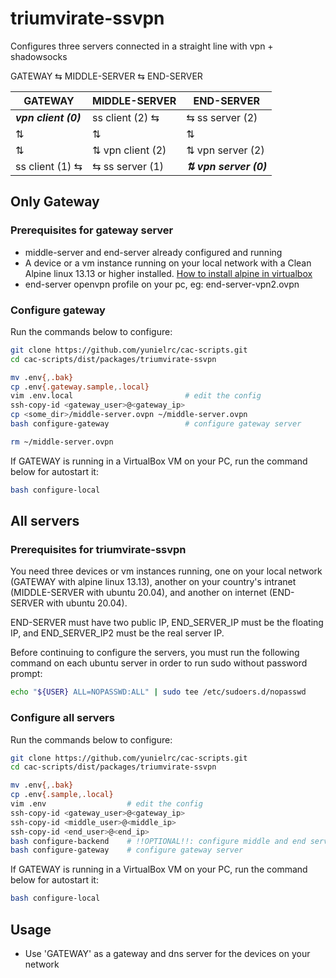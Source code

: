 # triumvirate-ssvpn

Configures three servers connected in a straight line with vpn + shadowsocks

GATEWAY ⇆ MIDDLE-SERVER ⇆ END-SERVER

GATEWAY           |  MIDDLE-SERVER    | END-SERVER
------------------|-------------------|---------
|**_vpn client (0)_**   | ss client (2)  ⇆  | ⇆  ss server (2)
|     ⇅          |      ⇅            |    ⇅
|     ⇅          | ⇅ vpn client (2)  | ⇅ vpn server (2)
|ss client (1) ⇆ | ⇆ ss server (1)   | **_⇅ vpn server (0)_**

## Only Gateway

### Prerequisites for gateway server

- middle-server and end-server already configured and running
- A device or a vm instance running on your local network with a Clean Alpine linux 13.13 or higher installed.
  [How to install alpine in virtualbox](https://github.com/yunielrc/kbp/blob/main/HOWTO/INSTALL-ALPINE-IN-VBOX.md)
- end-server openvpn profile on your pc, eg: end-server-vpn2.ovpn

### Configure gateway

Run the commands below to configure:

```sh
git clone https://github.com/yunielrc/cac-scripts.git
cd cac-scripts/dist/packages/triumvirate-ssvpn

mv .env{,.bak}
cp .env{.gateway.sample,.local}
vim .env.local                         # edit the config
ssh-copy-id <gateway_user>@<gateway_ip>
cp <some_dir>/middle-server.ovpn ~/middle-server.ovpn
bash configure-gateway                 # configure gateway server

rm ~/middle-server.ovpn
```

If GATEWAY is running in a VirtualBox VM on your PC, run the command below for autostart it:

```sh
bash configure-local
```

## All servers

### Prerequisites for triumvirate-ssvpn

You need three devices or vm instances running, one on your local network (GATEWAY with alpine linux 13.13),
another on your country's intranet (MIDDLE-SERVER with ubuntu 20.04), and another on internet (END-SERVER with ubuntu 20.04).

END-SERVER must have two public IP, END_SERVER_IP must be the floating IP, and END_SERVER_IP2 must be the real server IP.

Before continuing to configure the servers, you must run the following command on each ubuntu server in order to run sudo without password prompt:

```sh
echo "${USER} ALL=NOPASSWD:ALL" | sudo tee /etc/sudoers.d/nopasswd
```

### Configure all servers

Run the commands below to configure:

```sh
git clone https://github.com/yunielrc/cac-scripts.git
cd cac-scripts/dist/packages/triumvirate-ssvpn

mv .env{,.bak}
cp .env{.sample,.local}
vim .env                  # edit the config
ssh-copy-id <gateway_user>@<gateway_ip>
ssh-copy-id <middle_user>@<middle_ip>
ssh-copy-id <end_user>@<end_ip>
bash configure-backend    # !!OPTIONAL!!: configure middle and end server
bash configure-gateway    # configure gateway server
```

If GATEWAY is running in a VirtualBox VM on your PC, run the command below for autostart it:

```sh
bash configure-local
```

## Usage

- Use 'GATEWAY' as a gateway and dns server for the devices on your network
